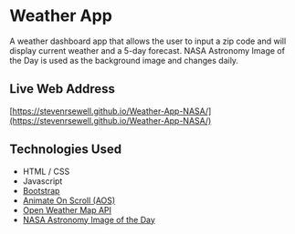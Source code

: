 # Weather App
A weather dashboard app that allows the user to input a zip code and will display current weather and a 5-day forecast. NASA Astronomy Image of the Day is used as the background image and changes daily.

## Live Web Address
[https://stevenrsewell.github.io/Weather-App-NASA/](https://stevenrsewell.github.io/Weather-App-NASA/)

## Technologies Used
+ HTML / CSS
+ Javascript
+ [Bootstrap](https://getbootstrap.com/)
+ [Animate On Scroll (AOS)](https://michalsnik.github.io/aos/)
+ [Open Weather Map API](https://openweathermap.org/)
+ [NASA Astronomy Image of the Day](https://apod.nasa.gov/apod/)
